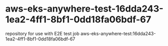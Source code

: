 # aws-eks-anywhere-test-16dda243-1ea2-4ff1-8bf1-0dd18fa06bdf-67
repository for use with E2E test job aws-eks-anywhere-test:16dda243-1ea2-4ff1-8bf1-0dd18fa06bdf-67
